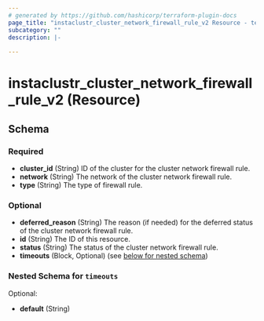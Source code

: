 ```yaml
---
# generated by https://github.com/hashicorp/terraform-plugin-docs
page_title: "instaclustr_cluster_network_firewall_rule_v2 Resource - terraform-provider-instaclustr"
subcategory: ""
description: |-
  
---
```


# instaclustr_cluster_network_firewall_rule_v2 (Resource)





<!-- schema generated by tfplugindocs -->
## Schema

### Required

- **cluster_id** (String) ID of the cluster for the cluster network firewall rule.
- **network** (String) The network of the cluster network firewall rule.
- **type** (String) The type of firewall rule.

### Optional

- **deferred_reason** (String) The reason (if needed) for the deferred status of the cluster network firewall rule.
- **id** (String) The ID of this resource.
- **status** (String) The status of the cluster network firewall rule.
- **timeouts** (Block, Optional) (see [below for nested schema](#nestedblock--timeouts))

<a id="nestedblock--timeouts"></a>
### Nested Schema for `timeouts`

Optional:

- **default** (String)



